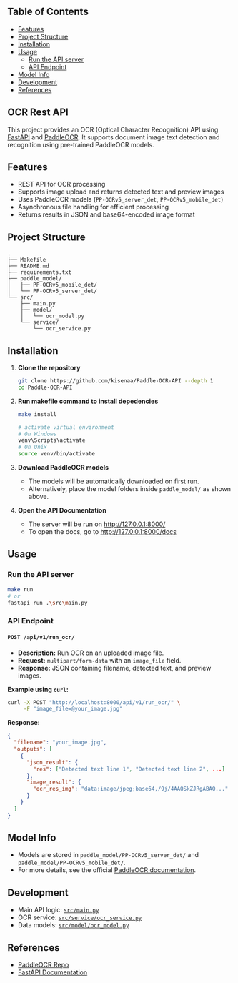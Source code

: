 ## Table of Contents

- [Features](#features)
- [Project Structure](#project-structure)
- [Installation](#installation)
- [Usage](#usage)
    - [Run the API server](#run-the-api-server)
    - [API Endpoint](#api-endpoint)
- [Model Info](#model-info)
- [Development](#development)
- [References](#references)

## OCR Rest API
This project provides an OCR (Optical Character Recognition) API using [FastAPI](https://fastapi.tiangolo.com/) and [PaddleOCR](https://github.com/PaddlePaddle/PaddleOCR). It supports document image text detection and recognition using pre-trained PaddleOCR models.

## Features

- REST API for OCR processing
- Supports image upload and returns detected text and preview images
- Uses PaddleOCR models (`PP-OCRv5_server_det`, `PP-OCRv5_mobile_det`)
- Asynchronous file handling for efficient processing
- Returns results in JSON and base64-encoded image format

## Project Structure

```
.
├── Makefile
├── README.md
├── requirements.txt
├── paddle_model/
│   ├── PP-OCRv5_mobile_det/
│   └── PP-OCRv5_server_det/
└── src/
    ├── main.py
    ├── model/
    │   └── ocr_model.py
    └── service/
        └── ocr_service.py
```

## Installation

1. **Clone the repository**

   ```sh
   git clone https://github.com/kisenaa/Paddle-OCR-API --depth 1
   cd Paddle-OCR-API
   ```

2. **Run makefile command to install depedencies**

   ```sh
   make install

   # activate virtual environment
   # On Windows
   venv\Scripts\activate
   # On Unix
   source venv/bin/activate
   ```

3. **Download PaddleOCR models**
   - The models will be automatically downloaded on first run.
   - Alternatively, place the model folders inside `paddle_model/` as shown above.

4. **Open the API Documentation**
   - The server will be run on http://127.0.0.1:8000/
   - To open the docs, go to http://127.0.0.1:8000/docs

## Usage

### Run the API server

```sh
make run
# or
fastapi run .\src\main.py
```

### API Endpoint

#### `POST /api/v1/run_ocr/`

- **Description:** Run OCR on an uploaded image file.
- **Request:** `multipart/form-data` with an `image_file` field.
- **Response:** JSON containing filename, detected text, and preview images.

**Example using `curl`:**

```sh
curl -X POST "http://localhost:8000/api/v1/run_ocr/" \
     -F "image_file=@your_image.jpg"
```

**Response:**

```json
{
  "filename": "your_image.jpg",
  "outputs": [
    {
      "json_result": {
        "res": ["Detected text line 1", "Detected text line 2", ...]
      },
      "image_result": {
        "ocr_res_img": "data:image/jpeg;base64,/9j/4AAQSkZJRgABAQ..."
      }
    }
  ]
}
```

## Model Info

- Models are stored in `paddle_model/PP-OCRv5_server_det/` and `paddle_model/PP-OCRv5_mobile_det/`.
- For more details, see the official [PaddleOCR documentation](https://paddlepaddle.github.io/PaddleOCR/latest/en/index.html).

## Development

- Main API logic: [`src/main.py`](src/main.py)
- OCR service: [`src/service/ocr_service.py`](src/service/ocr_service.py)
- Data models: [`src/model/ocr_model.py`](src/model/ocr_model.py)


## References

- [PaddleOCR Repo](https://github.com/PaddlePaddle/PaddleOCR)
- [FastAPI Documentation](https://fastapi.tiangolo.com/)
